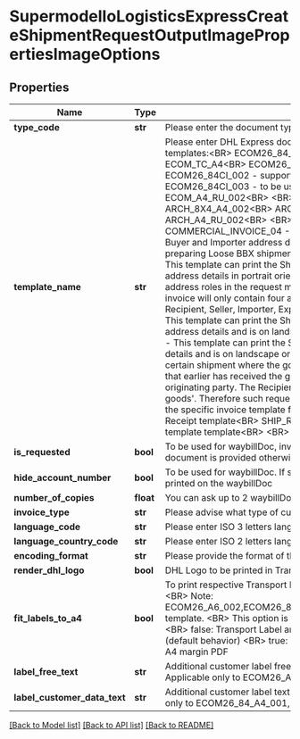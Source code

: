 # SupermodelIoLogisticsExpressCreateShipmentRequestOutputImagePropertiesImageOptions

## Properties
Name | Type | Description | Notes
------------ | ------------- | ------------- | -------------
**type_code** | **str** | Please enter the document type you want to wish set properties for | 
**template_name** | **str** | Please enter DHL Express document template name. &lt;BR&gt;                Sample Transport label templates:&lt;BR&gt;                ECOM26_84_A4_001 &lt;BR&gt;                ECOM26_84_001 - default&lt;BR&gt;                ECOM_TC_A4&lt;BR&gt;                ECOM26_A6_002&lt;BR&gt;                ECOM26_84CI_001&lt;BR&gt;                ECOM26_84CI_002 - supported single customer barcode&lt;BR&gt;                ECOM26_84CI_003 - to be used if customer barcodes are used&lt;BR&gt;                ECOM_A4_RU_002&lt;BR&gt;                &lt;BR&gt;                Sample WaybillDoc templates&lt;BR&gt;                ARCH_8X4_A4_002&lt;BR&gt;                ARCH_8X4 - default&lt;BR&gt;                ARCH_6X4&lt;BR&gt;                ARCH_A4_RU_002&lt;BR&gt;                &lt;BR&gt;                Sample Commercial invoice templates:&lt;BR&gt;                COMMERCIAL_INVOICE_04 - This template can print the Shipper, Recipient, and Buyer and Importer address details and is on portrait orientation, exclusive use for preparing Loose BBX shipment.&lt;BR&gt;                COMMERCIAL_INVOICE_P_10 - (default) This template can print the Shipper, Recipient and upto two more additional address details in portrait orientation. Note: If customer provided more than four address roles in the request message and this template is selected, the rendered invoice will only contain four address roles based on order of priority: Shipper, Recipient, Seller, Importer, Exporter, Buyer. &lt;BR&gt;                COMMERCIAL_INVOICE_L_10 - This template can print the Shipper,Recipient, Buyer, and Importer and Exporter address details and is on landscape orientation..&lt;BR&gt;                RET_COM_INVOICE_A4_01 - This template can print the Shipper, Recipient and Importer of record address details and is on landscape orientation. This template is for exclusive use for certain shipment where the goods are actual &#x27;returns&#x27;. The Shipper is the party that earlier has received the goods, but now wishes to return the goods to its originating party. The Recipient in this shipment scenario will receive the &#x27;returned goods&#x27;. Therefore such request of shipment with an invoice rendering may utilize the specific invoice template for &#x27;Returns Invoice&#x27;.&lt;BR&gt;                &lt;BR&gt;                Sample Shipment Receipt template&lt;BR&gt;                SHIP_RECPT_A4_RU_002 - default&lt;BR&gt;                Sample QR Code template template&lt;BR&gt;                &lt;BR&gt;                QR_1_00_LL_PNG_001 - default | [optional] 
**is_requested** | **bool** | To be used for waybillDoc, invoice, receipt and QRcode. If set to true then the document is provided otherwise not | [optional] 
**hide_account_number** | **bool** | To be used for waybillDoc. If set to true then account information will not be printed on the waybillDoc | [optional] 
**number_of_copies** | **float** | You can ask up to 2 waybillDoc copies to be provided | [optional] 
**invoice_type** | **str** | Please advise what type of customs documentation is required | [optional] 
**language_code** | **str** | Please enter ISO 3 letters language code for invoice | [optional] 
**language_country_code** | **str** | Please enter ISO 2 letters language country code for invoice | [optional] 
**encoding_format** | **str** | Please provide the format of the QR Code output format. | [optional] 
**render_dhl_logo** | **bool** | DHL Logo to be printed in Transport Label or Waybill Document | [optional] 
**fit_labels_to_a4** | **bool** | To print respective Transport Label and Waybill document into A4 margin PDF.&lt;BR&gt;                Note: ECOM26_A6_002,ECOM26_84CI_001,ECOM26_84CI_002,ARCH_6X4,ARCH_8X4 template. &lt;BR&gt;                This option is applicable only for PDF encodingFormat selection.&lt;BR&gt;                false: Transport Label and Waybill document will use default margin settings (default behavior) &lt;BR&gt;                true: Transport Label and Waybill document will print into A4 margin PDF | [optional] 
**label_free_text** | **str** | Additional customer label free text that can be printed in certain label.Note: Applicable only to ECOM26_A6_002, ECOM_TC_A4 and ECOM26_84CI_001. | [optional] 
**label_customer_data_text** | **str** | Additional customer label text that can be printed in certain label.Note: Applicable only to ECOM26_84_A4_001, ECOM_TC_A4 and ECOM26_84CI_001 | [optional] 

[[Back to Model list]](../README.md#documentation-for-models) [[Back to API list]](../README.md#documentation-for-api-endpoints) [[Back to README]](../README.md)

